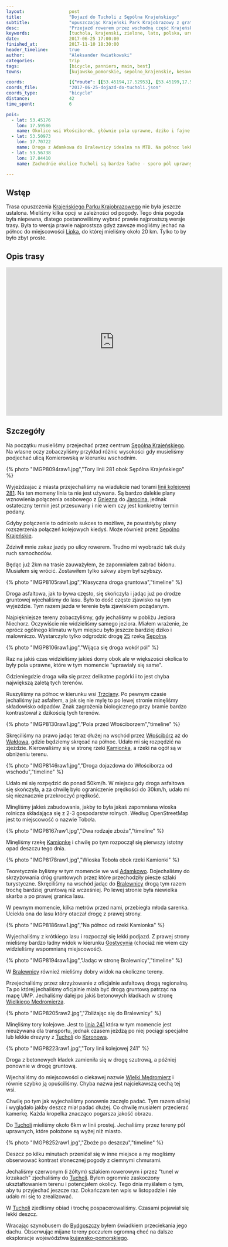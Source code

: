 ```yaml
---
layout:                 post
title:                  "Dojazd do Tucholi z Sępólna Krajeńskiego"
subtitle:               "opuszczając Krajeński Park Krajobrazowy z gratisowym deszczem"
desc:                   "Przejazd rowerem przez wschodną część Krajeńskiego Parku Krajobrazowego poznając wiele mało popularnych ale niesamowicie urokliwych miejsc w Polsce."
keywords:               [tuchola, krajenski, zielone, lato, polska, urokliwe, dzikie, z dala od ludzi]
date:                   2017-06-25 17:00:00
finished_at:            2017-11-10 18:30:00
header_timeline:        true
author:                 "Aleksander Kwiatkowski"
categories:             trip
tags:                   [bicycle, panniers, main, best]
towns:                  [kujawsko_pomorskie, sepolno_krajenskie, kesowo, gostycyn, tuchola]

coords:                 [{"route": [[53.45194,17.52953], [53.45199,17.56232], [53.45102,17.59562], [53.45434,17.59558], [53.45871,17.61274], [53.47493,17.59837], [53.47825,17.59850], [53.47718,17.62952], [53.47542,17.68707], [53.48157,17.68707], [53.49342,17.69699], [53.50516,17.70540], [53.50935,17.70523], [53.51165,17.73716], [53.52527,17.76479], [53.53716,17.79346], [53.53583,17.80436], [53.54083,17.80737], [53.54639,17.83157], [53.55332,17.84298], [53.56740,17.84341], [53.56801,17.84805], [53.57718,17.84367], [53.58615,17.85389], [53.58411,17.85912]], "type": "bicycle"}]
coords_file:            "2017-06-25-dojazd-do-tucholi.json"
coords_type:            "bicycle"
distance:               42
time_spent:             6

pois:
  - lat: 53.45176
    lon: 17.59586
    name: Okolice wsi Włościborek, głównie pola uprawne, dziko i fajne ukształtowanie terenu
  - lat: 53.50973
    lon: 17.70722  
    name: Droga z Adamkowa do Bralewnicy idealna na MTB. Na północ lekkie podwyższenie terenu.
  - lat: 53.56738
    lon: 17.84410
    name: Zachodnie okolice Tucholi są bardzo ładne - sporo pól uprawnych i górek  

---
```


[wiki-krajenski-park]: https://pl.wikipedia.org/wiki/Kraje%C5%84ski_Park_Krajobrazowy
[wiki-lipka]: https://pl.wikipedia.org/wiki/Lipka_(powiat_z%C5%82otowski)
[wiki-sepolno-krajenskie]: https://pl.wikipedia.org/wiki/S%C4%99p%C3%B3lno_Kraje%C5%84skie
[wiki-gniezno]: https://pl.wikipedia.org/wiki/Gniezno
[wiki-jarocin]: https://pl.wikipedia.org/wiki/Jarocin
[wiki-rzeka-sapolna]: https://pl.wikipedia.org/wiki/S%C4%85p%C3%B3lna
[wiki-trzciany]: https://pl.wikipedia.org/wiki/Trzciany_(wojew%C3%B3dztwo_kujawsko-pomorskie)
[wiki-wlosciborz]: https://pl.wikipedia.org/wiki/W%C5%82o%C5%9Bcib%C3%B3rz_(wojew%C3%B3dztwo_kujawsko-pomorskie)
[wiki-waldowo]: https://pl.wikipedia.org/wiki/Wa%C5%82dowo_(powiat_s%C4%99pole%C5%84ski)
[wiki-rzeka-kamionka]: https://pl.wikipedia.org/wiki/Kamionka_(dop%C5%82yw_Brdy)
[wiki-adamkowo]: https://pl.wikipedia.org/wiki/Adamkowo
[wiki-bralewnica]: https://pl.wikipedia.org/wiki/Bralewnica
[wiki-gostycyn]: https://pl.wikipedia.org/wiki/Gostycyn
[wiki-wielki-medromierz]: https://pl.wikipedia.org/wiki/Wielki_M%C4%99dromierz
[wiki-tuchola]: https://pl.wikipedia.org/wiki/Tuchola
[wiki-koronowo]: https://pl.wikipedia.org/wiki/Koronowo
[wiki-wielki-medromierz]: https://pl.wikipedia.org/wiki/Wielki_M%C4%99dromierz
[wiki-linia-281]: https://pl.wikipedia.org/wiki/Linia_kolejowa_nr_281
[wiki-droga-25]: https://pl.wikipedia.org/wiki/Droga_krajowa_nr_25_(Polska)
[wiki-linia-241]: https://pl.wikipedia.org/wiki/Linia_kolejowa_nr_241
[wiki-bydgoszcz]: https://pl.wikipedia.org/wiki/Bydgoszcz
[wiki-kujawsko-pomorskie]: https://pl.wikipedia.org/wiki/Wojew%C3%B3dztwo_kujawsko-pomorskie


Wstęp
-----

Trasa opuszczenia [Krajeńskiego Parku Krajobrazowego][wiki-krajenski-park] nie była
jeszcze ustalona. Mieliśmy kilka opcji w zależności od pogody. Tego dnia pogoda była
niepewna, dlatego postanowiliśmy wybrać prawie najprostszą wersje trasy.
Była to wersja prawie najprostsza gdyż zawsze mogliśmy jechać na północ do
miejscowości [Lipka][wiki-lipka], do której mieliśmy około 20 km.
Tylko to by było zbyt proste.

Opis trasy
----------

<iframe height='405' width='590' frameborder='0' allowtransparency='true' scrolling='no' src='https://www.strava.com/activities/1054030390/embed/b5a0c9f065979f863b20b0b0c5b6587aba30d56f'></iframe>

Szczegóły
---------

Na początku musieliśmy przejechać przez centrum
[Sępólna Krajeńskiego][wiki-sepolno-krajenskie]. Na własne oczy zobaczyliśmy
przykład różnic wysokości gdy musieliśmy podjechać ulicą Komierowską w kierunku
wschodnim.

{% photo "IMGP8094raw1.jpg","Tory linii 281 obok Sępólna Krajeńskiego" %}

Wyjeżdzajac z miasta przejechaliśmy na wiadukcie nad torami
[linii kolejowej 281][wiki-linia-281].
Na ten momeny linia ta nie jest używana. Są bardzo dalekie plany
wznowienia połączenia osobowego z [Gniezna][wiki-gniezno] do [Jarocina][wiki-jarocin],
jednak ostateczny termin jest przesuwany i nie wiem czy jest konkretny
termin podany.

Gdyby połączenie to odniosło sukces to możliwe, że powstałyby plany
rozszerzenia połączeń kolejowych kiedyś. Może również przez
[Sępólno Krajeńskie][wiki-sepolno-krajenskie].

Zdziwił mnie zakaz jazdy po ulicy rowerem. Trudno mi wyobrazić tak duży
ruch samochodów.

Będąc już 2km na trasie zauważyłem, że zapomniałem zabrać bidonu. Musiałem się
wrócić. Zostawiłem tylko sakwy abym był szybszy.

{% photo "IMGP8105raw1.jpg","Klasyczna droga gruntowa","timeline" %}

Droga asfaltowa, jak to bywa często, się skończyła i jadąc już po drodze gruntowej
wjechaliśmy do lasu. Było to dość częste zjawisko na tym wyjeździe.
Tym razem jazda w terenie była zjawiskiem pożądanym.

Najpiękniejsze tereny zobaczyliśmy, gdy jechaliśmy w pobliżu Jeziora Niechorz.
Oczywiście nie widzieliśmy samego jeziora. Miałem wrażenie, że oprócz ogólnego
klimatu w tym miejscu było jeszcze bardziej dziko i malowniczo. Wystarczyło
tylko odgrodzić drogę [25][wiki-droga-25] rzeką [Sępolną][wiki-rzeka-sapolna].

{% photo "IMGP8106raw1.jpg","Wijąca się droga wokół pól" %}

Raz na jakiś czas widzieliśmy jakieś domy obok ale w większości
okolica to były pola uprawne,
które w tym momencie "uprawiały się same".

Gdzieniegdzie droga wiła się przez delikatne pagórki i to jest chyba
największą zaletą tych terenów.

Ruszyliśmy na północ w kierunku wsi [Trzciany][wiki-trzciany]. Po pewnym
czasie jechaliśmy już asfaltem, a jak się nie mylę to po lewej stronie
minęliśmy składowisko odpadów. Znak zagrożenia biologicznego przy bramie
bardzo kontrastował z dzikością tych terenów.

{% photo "IMGP8130raw1.jpg","Pola przed Włościborzem","timeline" %}

Skręciliśmy na prawo jadąc teraz dłużej na wschód przez
[Włościbórz][wiki-wlosciborz] aż do [Wałdowa][wiki-waldowo], gdzie będziemy
skręcać na północ. Udało mi się rozpędzić na zjeździe. Kierowaliśmy
się w stronę rzeki [Kamionka][wiki-rzeka-kamionka], a rzeki na ogół są w obniżeniu
terenu.

{% photo "IMGP8146raw1.jpg","Droga dojazdowa do Włościborza od wschodu","timeline" %}

Udało mi się rozpędzić do ponad 50km/h. W miejscu gdy droga asfaltowa się
skończyła, a za chwilę było ograniczenie prędkości do 30km/h, udało mi się
nieznacznie przekroczyć prędkość.

Minęliśmy jakieś zabudowania, jakby to była jakaś zapomniana wioska
rolnicza składająca się z 2-3 gospodarstw rolnych.
Według OpenStreetMap jest to miejscowość o nazwie Toboła.

{% photo "IMGP8167raw1.jpg","Dwa rodzaje zboża","timeline" %}

Minęliśmy rzekę [Kamionkę][wiki-rzeka-kamionka] i chwilę po tym rozpoczął się
pierwszy istotny opad deszczu tego dnia.

{% photo "IMGP8178raw1.jpg","Wioska Toboła obok rzeki Kamionki" %}

Teoretycznie byliśmy w tym momencie we wsi [Adamkowo][wiki-adamkowo].
Dojechaliśmy do skrzyżowania dróg gruntowych przez które przechodziły
piesze szlaki turystyczne. Skręciliśmy na wschód jadąc
do [Bralewnicy][wiki-bralewnica] drogą tym razem
trochę bardziej gruntową niż wcześniej.
Po lewej stronie była niewielka skarba a po prawej granica lasu.

W pewnym momencie, kilka metrów przed nami, przebiegła młoda sarenka.
Uciekła ona do lasu który otaczał drogę z prawej strony.

{% photo "IMGP8186raw1.jpg","Na północ od rzeki Kamionka" %}

Wyjechaliśmy z krótkiego lasu i rozpoczął się lekki podjazd. Z prawej strony
mieliśmy bardzo ładny widok w kierunku [Gostycynia][wiki-gostycyn]
(chociaż nie wiem czy widzieliśmy wspomnianą miejscowość).

{% photo "IMGP8194raw1.jpg","Jadąc w stronę Bralewnicy","timeline" %}

W [Bralewnicy][wiki-bralewnica] również mieliśmy dobry widok na okoliczne
tereny.

Przejechaliśmy przez skrzyżowanie z oficjalnie asfaltową drogą regionalną.
Ta po której jechaliśmy oficjalnie miała być drogą gruntową patrząc
na mapę UMP. Jechaliśmy dalej po jakiś betonowych kładkach w
stronę [Wielkiego Mędromierza][wiki-wielki-medromierz].

{% photo "IMGP8205raw2.jpg","Zbliżając się do Bralewnicy" %}

Minęliśmy tory kolejowe. Jest to [linia 241][wiki-linia-241] która w tym
momencie jest nieużywana dla transportu, jednak czasem jeżdzą po niej
pociągi specjalne lub lekkie drezyny z [Tucholi][wiki-tuchola] do
[Koronowa][wiki-koronowo].

{% photo "IMGP8223raw1.jpg","Tory linii kolejowej 241" %}

Droga z betonowych kładek zamieniła się w drogę szutrową, a później ponownie
w drogę gruntową.

Wjechaliśmy do miejscowości o ciekawej nazwie
[Wielki Mędromierz][wiki-wielki-medromierz] i równie szybko ją opuściliśmy.
Chyba nazwa jest najciekawszą cechą tej wsi.

Chwilę po tym jak wyjechaliśmy ponownie zaczęło padać. Tym razem silniej
i wyglądało jakby deszcz miał padać dłużej. Co chwilę
musiałem przecierać kamerkę. Każda kropelka znacząco pogarsza jakość obrazu.

Do [Tucholi][wiki-tuchola] mieliśmy około 6km w linii prostej. Jechaliśmy
przez tereny pól uprawnych, które położone są wyżej niż miasto.

{% photo "IMGP8252raw1.jpg","Zboże po deszczu","timeline" %}

Deszcz po kilku minutach przeniósł się w inne miejsce a my mogliśmy obserwować
kontrast słonecznej pogody z ciemnymi chmurami.

Jechaliśmy czerwonym (i żółtym) szlakiem rowerowym i przez "tunel w krzakach"
zjechaliśmy do [Tucholi][wiki-tuchola]. Byłem ogromnie zaskoczony ukształtowaniem
terenu i potencjałem okolicy. Tego dnia myślałem o tym, aby tu przyjechać
jeszcze raz.
Dokańczam ten wpis w listopadzie i nie udało mi się to zrealizować.

W [Tucholi][wiki-tuchola] zjedliśmy obiad i trochę pospacerowaliśmy.
Czasami pojawiał się lekki deszcz.

Wracając szynobusem do [Bydgoszczy][wiki-bydgoszcz] byłem świadkiem
przeciekania jego dachu. Obserwując mijane tereny poczułem ogromną
cheć na dalsze eksploracje województwa [kujawsko-pomorskiego][wiki-kujawsko-pomorskie].
